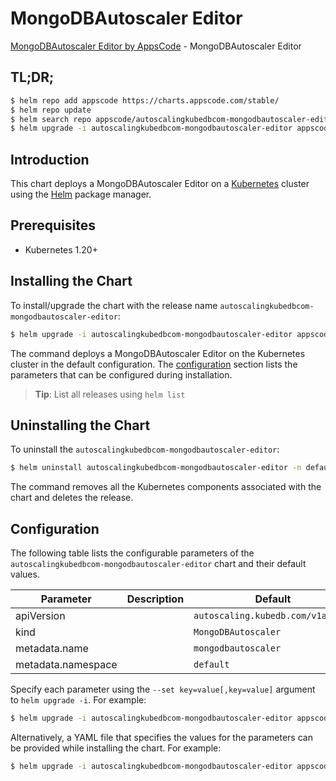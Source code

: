 # MongoDBAutoscaler Editor

[MongoDBAutoscaler Editor by AppsCode](https://appscode.com) - MongoDBAutoscaler Editor

## TL;DR;

```bash
$ helm repo add appscode https://charts.appscode.com/stable/
$ helm repo update
$ helm search repo appscode/autoscalingkubedbcom-mongodbautoscaler-editor --version=v0.17.0
$ helm upgrade -i autoscalingkubedbcom-mongodbautoscaler-editor appscode/autoscalingkubedbcom-mongodbautoscaler-editor -n default --create-namespace --version=v0.17.0
```

## Introduction

This chart deploys a MongoDBAutoscaler Editor on a [Kubernetes](http://kubernetes.io) cluster using the [Helm](https://helm.sh) package manager.

## Prerequisites

- Kubernetes 1.20+

## Installing the Chart

To install/upgrade the chart with the release name `autoscalingkubedbcom-mongodbautoscaler-editor`:

```bash
$ helm upgrade -i autoscalingkubedbcom-mongodbautoscaler-editor appscode/autoscalingkubedbcom-mongodbautoscaler-editor -n default --create-namespace --version=v0.17.0
```

The command deploys a MongoDBAutoscaler Editor on the Kubernetes cluster in the default configuration. The [configuration](#configuration) section lists the parameters that can be configured during installation.

> **Tip**: List all releases using `helm list`

## Uninstalling the Chart

To uninstall the `autoscalingkubedbcom-mongodbautoscaler-editor`:

```bash
$ helm uninstall autoscalingkubedbcom-mongodbautoscaler-editor -n default
```

The command removes all the Kubernetes components associated with the chart and deletes the release.

## Configuration

The following table lists the configurable parameters of the `autoscalingkubedbcom-mongodbautoscaler-editor` chart and their default values.

|     Parameter      | Description |                   Default                    |
|--------------------|-------------|----------------------------------------------|
| apiVersion         |             | <code>autoscaling.kubedb.com/v1alpha1</code> |
| kind               |             | <code>MongoDBAutoscaler</code>               |
| metadata.name      |             | <code>mongodbautoscaler</code>               |
| metadata.namespace |             | <code>default</code>                         |


Specify each parameter using the `--set key=value[,key=value]` argument to `helm upgrade -i`. For example:

```bash
$ helm upgrade -i autoscalingkubedbcom-mongodbautoscaler-editor appscode/autoscalingkubedbcom-mongodbautoscaler-editor -n default --create-namespace --version=v0.17.0 --set apiVersion=autoscaling.kubedb.com/v1alpha1
```

Alternatively, a YAML file that specifies the values for the parameters can be provided while
installing the chart. For example:

```bash
$ helm upgrade -i autoscalingkubedbcom-mongodbautoscaler-editor appscode/autoscalingkubedbcom-mongodbautoscaler-editor -n default --create-namespace --version=v0.17.0 --values values.yaml
```
